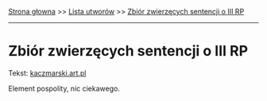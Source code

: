 [Strona głowna](../index.md) >> [Lista utworów](../list.md) >> [Zbiór zwierzęcych sentencji o III RP](683.md)

---

# Zbiór zwierzęcych sentencji o III RP

Tekst: [kaczmarski.art.pl](https://www.kaczmarski.art.pl/tworczosc/wiersze/zbior-zwierzecych-sentencji-o-iii-rp/)

Element pospolity, nic ciekawego.